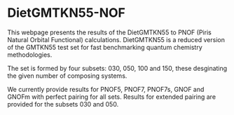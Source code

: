 # DietGMTKN55-NOF

This webpage presents the results of the DietGMTKN55 to PNOF (Piris Natural Orbital Functional) calculations. DietGMTKN55 is a reduced version of the GMTKN55 test set for fast benchmarking quantum chemistry methodologies. 

The set is formed by four subsets: 030, 050, 100 and 150, these desginating the given number of composing systems.

We currently provide results for PNOF5, PNOF7, PNOF7s, GNOF and GNOFm with perfect pairing for all sets. Results for extended pairing are provided for the subsets 030 and 050.